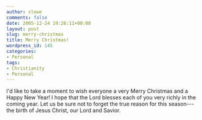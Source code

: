 ```yaml
---
author: slowe
comments: false
date: 2005-12-24 19:26:11+00:00
layout: post
slug: merry-christmas
title: Merry Christmas!
wordpress_id: 145
categories:
- Personal
tags:
- Christianity
- Personal
---
```


I'd like to take a moment to wish everyone a very Merry Christmas and a Happy New Year! I hope that the Lord blesses each of you very richly in the coming year. Let us be sure not to forget the true reason for this season---the birth of Jesus Christ, our Lord and Savior.
